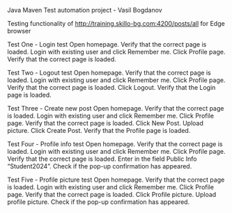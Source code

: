 Java Maven Test automation project - Vasil Bogdanov 

Testing functionality of http://training.skillo-bg.com:4200/posts/all for Edge browser

Test One - Login test
Open homepage.
Verify that the correct page is loaded.
Login with existing user and click Remember me.
Click Profile page.
Verify that the correct page is loaded.

Test Two - Logout test
Open homepage.
Verify that the correct page is loaded.
Login with existing user and click Remember me.
Click Profile page.
Verify that the correct page is loaded.
Click Logout.
Verify that the Login page is loaded.

Test Three - Create new post
Open homepage.
Verify that the correct page is loaded.
Login with existing user and click Remember me.
Click Profile page.
Verify that the correct page is loaded.
Click New Post.
Upload picture.
Click Create Post.
Verify that the Profile page is loaded.

Test Four - Profile info test
Open homepage.
Verify that the correct page is loaded.
Login with existing user and click Remember me.
Click Profile page.
Verify that the correct page is loaded.
Enter in the field Public Info “Student2024”.
Check if the pop-up confirmation has appeared.

Test Five - Profile picture test
Open homepage.
Verify that the correct page is loaded.
Login with existing user and click Remember me.
Click Profile page.
Verify that the correct page is loaded.
Click Profile picture.
Upload profile picture.
Check if the pop-up confirmation has appeared.
